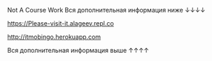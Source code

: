 Not A Course Work
Вся дополнительная информация ниже ↓↓↓↓

https://Please-visit-it.alageev.repl.co

http://itmobingo.herokuapp.com

Вся дополнительная информация выше ↑↑↑↑

